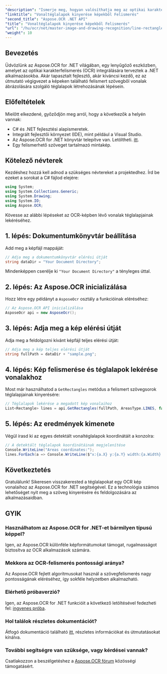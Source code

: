 ```yaml
---
"description": "Ismerje meg, hogyan valósíthatja meg az optikai karakterfelismerést (OCR) .NET alkalmazásaiban az Aspose.OCR segítségével. Ez az átfogó útmutató végigvezeti Önt a felismert vonalak téglalapjainak kinyerésének folyamatán."
"linktitle": "Vonaltéglalapok kinyerése képekből Felismerés"
"second_title": "Aspose.OCR .NET API"
"title": "Vonaltéglalapok kinyerése képekből Felismerés"
"url": "/hu/ocr/net/master-image-and-drawing-recognition/line-rectangles-from-images-recognition/"
"weight": 10
---
```


## Bevezetés

Üdvözlünk az Aspose.OCR for .NET világában, egy lenyűgöző eszközben, amelyet az optikai karakterfelismerés (OCR) integrálására terveztek a .NET alkalmazásokba. Akár tapasztalt fejlesztő, akár kíváncsi kezdő, ez az útmutató végigvezet a képeken található felismert szövegből vonalak ábrázolására szolgáló téglalapok létrehozásának lépésein.

## Előfeltételek

Mielőtt elkezdené, győződjön meg arról, hogy a következők a helyén vannak:

- C# és .NET fejlesztési alapismeretek.
- Integrált fejlesztői környezet (IDE), mint például a Visual Studio.
- Az Aspose.OCR for .NET könyvtár telepítve van. Letöltheti. [itt](https://releases.aspose.com/ocr/net/).
- Egy felismerhető szöveget tartalmazó mintakép.

## Kötelező névterek

Kezdéshez hozzá kell adnod a szükséges névtereket a projektedhez. Írd be ezeket a sorokat a C# fájlod elejére:

```csharp
using System;
using System.Collections.Generic;
using System.Drawing;
using System.IO;
using Aspose.OCR;
```

Kövesse az alábbi lépéseket az OCR-képben lévő vonalak téglalapjainak lekéréséhez.

## 1. lépés: Dokumentumkönyvtár beállítása

Add meg a képfájl mappáját:

```csharp
// Adja meg a dokumentumkönyvtár elérési útját
string dataDir = "Your Document Directory";
```

Mindenképpen cserélje ki `"Your Document Directory"` a tényleges úttal.

## 2. lépés: Az Aspose.OCR inicializálása

Hozz létre egy példányt a `AsposeOcr` osztály a funkcióinak eléréséhez:

```csharp
// Az Aspose.OCR API inicializálása
AsposeOcr api = new AsposeOcr();
```

## 3. lépés: Adja meg a kép elérési útját

Adja meg a feldolgozni kívánt képfájl teljes elérési útját:

```csharp
// Adja meg a kép teljes elérési útját
string fullPath = dataDir + "sample.png";
```

## 4. lépés: Kép felismerése és téglalapok lekérése vonalakhoz

Most már használhatod a `GetRectangles` metódus a felismert szövegsorok téglalapjainak kinyerésére:

```csharp
// Téglalapok lekérése a megadott kép vonalaihoz
List<Rectangle> lines = api.GetRectangles(fullPath, AreasType.LINES, false);
```

## 5. lépés: Az eredmények kimenete

Végül írasd ki az egyes detektált vonaltéglalapok koordinátáit a konzolra:

```csharp
// A detektált téglalapok koordinátáinak megjelenítése
Console.WriteLine("Areas coordinates:");
lines.ForEach(a => Console.WriteLine($"x:{a.X} y:{a.Y} width:{a.Width} height:{a.Height}"));
```

## Következtetés

Gratulálunk! Sikeresen visszakerested a téglalapokat egy OCR kép vonalaihoz az Aspose.OCR for .NET segítségével. Ez a technológia számos lehetőséget nyit meg a szöveg kinyerésére és feldolgozására az alkalmazásaidban.

## GYIK

### Használhatom az Aspose.OCR for .NET-et bármilyen típusú képpel?

Igen, az Aspose.OCR különféle képformátumokat támogat, rugalmasságot biztosítva az OCR alkalmazások számára.

### Mekkora az OCR-felismerés pontossági aránya?

Az Aspose.OCR fejlett algoritmusokat használ a szövegfelismerés nagy pontosságának eléréséhez, így sokféle helyzetben alkalmazható.

### Elérhető próbaverzió?

Igen, az Aspose.OCR for .NET funkcióit a következő letöltésével fedezheti fel: [ingyenes próba](https://releases.aspose.com/).

### Hol találok részletes dokumentációt?

Átfogó dokumentáció található [itt](https://reference.aspose.com/ocr/net/), részletes információkat és útmutatásokat kínálva.

### További segítségre van szüksége, vagy kérdései vannak?

Csatlakozzon a beszélgetéshez a [Aspose.OCR fórum](https://forum.aspose.com/c/ocr/16) közösségi támogatásért.